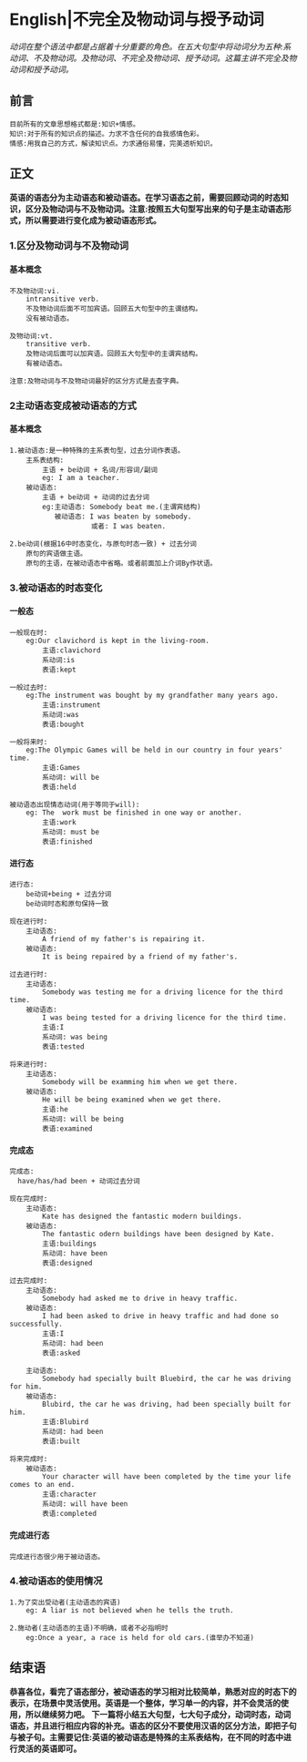 # English|不完全及物动词与授予动词
*动词在整个语法中都是占据着十分重要的角色。在五大句型中将动词分为五种:系动词、不及物动词。及物动词、不完全及物动词、授予动词。这篇主讲不完全及物动词和授予动词。*

## 前言
    目前所有的文章思想格式都是:知识+情感。
    知识:对于所有的知识点的描述。力求不含任何的自我感情色彩。
    情感:用我自己的方式，解读知识点。力求通俗易懂，完美透析知识。

## 正文
**英语的语态分为主动语态和被动语态。在学习语态之前，需要回顾动词的时态知识，区分及物动词与不及物动词。注意:按照五大句型写出来的句子是主动语态形式，所以需要进行变化成为被动语态形式。**

### 1.区分及物动词与不及物动词
#### 基本概念
    不及物动词:vi.
        intransitive verb.
        不及物动词后面不可加宾语。回顾五大句型中的主谓结构。
        没有被动语态。

    及物动词:vt.
        transitive verb.        
        及物动词后面可以加宾语。回顾五大句型中的主谓宾结构。
        有被动语态。
    
    注意:及物动词与不及物动词最好的区分方式是去查字典。

### 2主动语态变成被动语态的方式
#### 基本概念
    1.被动语态:是一种特殊的主系表句型，过去分词作表语。
        主系表结构:
            主语 + be动词 + 名词/形容词/副词
            eg: I am a teacher.
        被动语态:
            主语 + be动词 + 动词的过去分词
            eg:主动语态: Somebody beat me.(主谓宾结构)
               被动语态: I was beaten by somebody.
                        或者: I was beaten.

    2.be动词(根据16中时态变化，与原句时态一致) + 过去分词
        原句的宾语做主语。
        原句的主语，在被动语态中省略。或者前面加上介词By作状语。

    
### 3.被动语态的时态变化
#### 一般态
    一般现在时:
        eg:Our clavichord is kept in the living-room.
            主语:clavichord
            系动词:is
            表语:kept

    一般过去时:
        eg:The instrument was bought by my grandfather many years ago.
            主语:instrument
            系动词:was
            表语:bought

    一般将来时:
        eg:The Olympic Games will be held in our country in four years' time.
            主语:Games
            系动词: will be
            表语:held

    被动语态出现情态动词(用于等同于will):
        eg: The  work must be finished in one way or another.
            主语:work
            系动词: must be
            表语:finished

#### 进行态
    进行态:
        be动词+being + 过去分词
        be动词时态和原句保持一致

    现在进行时:
        主动语态:
            A friend of my father's is repairing it.
        被动语态:
            It is being repaired by a friend of my father's.

    过去进行时:
        主动语态:
            Somebody was testing me for a driving licence for the third time.
        被动语态:
            I was being tested for a driving licence for the third time.
            主语:I
            系动词: was being
            表语:tested

    将来进行时:
        主动语态:
            Somebody will be examming him when we get there.
        被动语态:
            He will be being examined when we get there.
            主语:he
            系动词: will be being
            表语:examined

#### 完成态
    完成态:
      have/has/had been + 动词过去分词

    现在完成时:
        主动语态:
            Kate has designed the fantastic modern buildings.
        被动语态:
            The fantastic odern buildings have been designed by Kate.
            主语:buildings
            系动词: have been
            表语:designed

    过去完成时:
        主动语态:
            Somebody had asked me to drive in heavy traffic.
        被动语态:
            I had been asked to drive in heavy traffic and had done so successfully.
            主语:I
            系动词: had been
            表语:asked

        主动语态:
            Somebody had specially built Bluebird, the car he was driving for him.
        被动语态:
            Blubird, the car he was driving, had been specially built for him.
            主语:Blubird
            系动词: had been
            表语:built

    将来完成时:
        被动语态:
            Your character will have been completed by the time your life comes to an end.
            主语:character
            系动词: will have been 
            表语:completed


#### 完成进行态
    完成进行态很少用于被动语态。

### 4.被动语态的使用情况
    1.为了突出受动者(主动语态的宾语)
        eg: A liar is not believed when he tells the truth.

    2.施动者(主动语态的主语)不明确，或者不必指明时
        eg:Once a year, a race is held for old cars.(谁举办不知道)



## 结束语
 **恭喜各位，看完了语态部分，被动语态的学习相对比较简单，熟悉对应的时态下的表示，在场景中灵活使用。英语是一个整体，学习单一的内容，并不会灵活的使用，所以继续努力吧。**
**下一篇将小结五大句型，七大句子成分，动词时态，动词语态，并且进行相应内容的补充。语态的区分不要使用汉语的区分方法，即把子句与被子句。主需要记住:英语的被动语态是特殊的主系表结构，在不同的时态中进行灵活的英语即可。**













